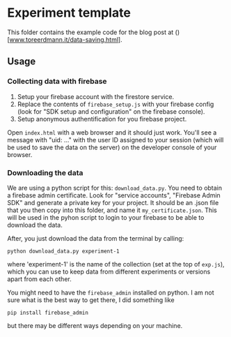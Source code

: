 
# Experiment template 

This folder contains the example code for the blog post at
()[www.toreerdmann.it/data-saving.html].


## Usage

### Collecting data with firebase

1. Setup your firebase account with the firestore service.
2. Replace the contents of `firebase_setup.js` with your firebase config (look for "SDK setup and configuration" on the firebase console).
3. Setup anonymous authentification for you firebase project.

Open `index.html` with a web browser and it should just work. You'll see a
message with "uid: ..." with the user ID assigned to your session (which will
be used to save the data on the server) on the developer console of your browser.

### Downloading the data 

We are using a python script for this: `download_data.py`. You need to obtain a
firebase admin certificate. Look for "service accounts", "Firebase Admin SDK"
and generate a private key for your project. It should be an .json file that
you then copy into this folder, and name it `my_certificate.json`. This will be
used in the pyhon script to login to your firebase to be able to download the
data.

After, you just download the data from the terminal by calling:
    
    python download_data.py experiment-1

where 'experiment-1' is the name of the collection (set at the top of `exp.js`),
which you can use to keep data from different experiments or versions apart from
each other.

You might need to have the `firebase_admin` installed on python. I am not sure
what is the best way to get there, I did something like

    pip install firebase_admin

but there may be different ways depending on your machine.


